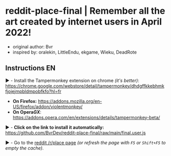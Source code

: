 # reddit-place-final | Remember all the art created by internet users in April 2022!
- original author:
Bvr
- inspired by: oralekin, LittleEndu, ekgame, Wieku, DeadRote

## Instructions EN


▶️ - Install the Tampermonkey extension on chrome *(it's better)*: https://chrome.google.com/webstore/detail/tampermonkey/dhdgffkkebhmkfjojejmpbldmpobfkfo?hl=fr
- **On Firefox:** https://addons.mozilla.org/en-US/firefox/addon/violentmonkey/
- **On Opera*GX***: https://addons.opera.com/en/extensions/details/tampermonkey-beta/


▶️ - **Click on the link to install it automatically:** https://github.com/BvrDev/reddit-place-final/raw/main/final.user.js

▶️ - Go to the <a href="https://www.reddit.com/r/place">reddit /r/place page</a> *(or refresh the page with `F5` or `Shift+F5` to empty the cache)*.
